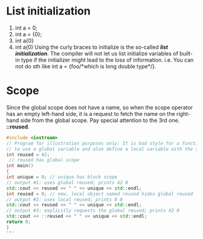 # List initialization
1. int a = 0;
2. int a = {0};
3. int a{0}
4. int a(0)
Using the curly braces to initialize is the so-called ***list initialization***.  The compiler will not let us list initialize variables of built-in type if the initializer might lead to the loss of information. i.e. You can not do sth like int a = {foo/\*which is long double type\*/}.
# Scope
Since the global scope does not have a name, so when the scope operator has an empty left-hand side, it is a request to fetch the name on the right-hand side from the global scope.
Pay special attention to the 3rd one. **::reused**.
```cpp
#include <iostream>
// Program for illustration purposes only: It is bad style for a function
// to use a global variable and also define a local variable with the same name
int reused = 42;
 // reused has global scope
int main()
{
int unique = 0; // unique has block scope
// output #1: uses global reused; prints 42 0
std::cout << reused << " " << unique << std::endl;
int reused = 0; // new, local object named reused hides global reused
// output #2: uses local reused; prints 0 0
std::cout << reused << " " << unique << std::endl;
// output #3: explicitly requests the global reused; prints 42 0
std::cout << ::reused << " " << unique << std::endl;
return 0;
}
'''

